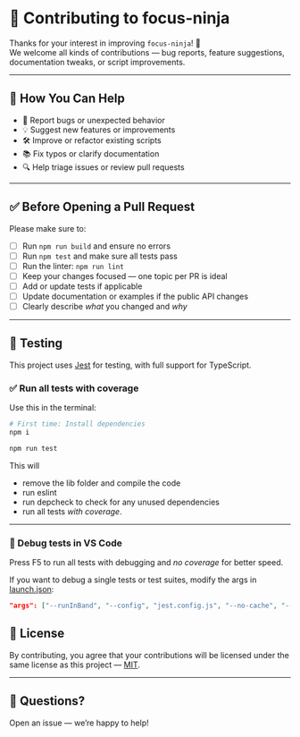 # 🤝 Contributing to focus-ninja

Thanks for your interest in improving `focus-ninja`! 🚀  
We welcome all kinds of contributions — bug reports, feature suggestions, documentation tweaks, or script improvements.

---

## 🧠 How You Can Help

- 🐞 Report bugs or unexpected behavior
- 💡 Suggest new features or improvements
- 🛠 Improve or refactor existing scripts
- 📚 Fix typos or clarify documentation
- 🔍 Help triage issues or review pull requests

---

## ✅ Before Opening a Pull Request

Please make sure to:

- [ ] Run `npm run build` and ensure no errors
- [ ] Run `npm test` and make sure all tests pass
- [ ] Run the linter: `npm run lint`
- [ ] Keep your changes focused — one topic per PR is ideal
- [ ] Add or update tests if applicable
- [ ] Update documentation or examples if the public API changes
- [ ] Clearly describe _what_ you changed and _why_

---

## 🧪 Testing

This project uses [Jest](https://jestjs.io) for testing, with full support for TypeScript.

### ✅ Run all tests with coverage

Use this in the terminal:

```sh
# First time: Install dependencies
npm i
```

```sh
npm run test
```

This will

- remove the lib folder and compile the code
- run eslint
- run depcheck to check for any unused dependencies
- run all tests _with coverage_.

---

### 🐞 Debug tests in VS Code

Press F5 to run all tests with debugging and _no coverage_ for better speed.

If you want to debug a single tests or test suites, modify the args in [launch.json](.vscode/launch.json):

```json
"args": ["--runInBand", "--config", "jest.config.js", "--no-cache", "--testNamePattern", "put test name here"]
```

## 📄 License

By contributing, you agree that your contributions will be licensed under the same license as this project — [MIT](LICENSE).

---

## 💬 Questions?

Open an issue — we’re happy to help!
